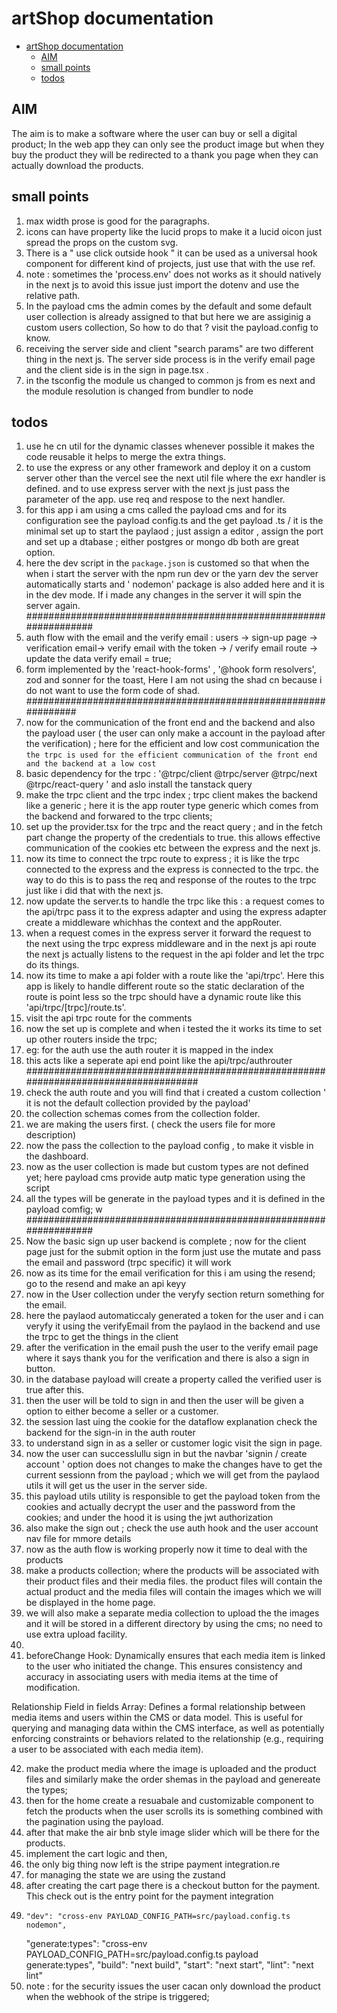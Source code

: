 # artShop documentation

<!--toc:start-->

- [artShop documentation](#artshop-documentation)
  - [AIM](#aim)
  - [small points](#small-points)
  - [todos](#todos)

## AIM

The aim is to make a software where the user can buy or sell a digital product; In the web app they can only see the product image but when they buy the product they will be redirected to a thank you page when they can actually download the products.

## small points

1. max width prose is good for the paragraphs.
2. icons can have property like the lucid props to make it a lucid oicon just spread the props on the custom svg.
3. There is a " use click outside hook " it can be used as a universal hook component for different kind of projects, just use that with the use ref.
4. note : sometimes the 'process.env' does not works as it should natively in the next js to avoid this issue just import the dotenv and use the relative path.
5. In the payload cms the admin comes by the default and some default user collection is already assigned to that but here we are assiginig a custom users collection, So how to do that ? visit the payload.config to know.
6. receiving the server side and client "search params" are two different thing in the next js. The server side process is in the verify email page and the client side is in the sign in page.tsx .
7. in the tsconfig the module us changed to common js from es next and the module resolution is changed from bundler to node

## todos

1. use he cn util for the dynamic classes whenever possible it makes the code reusable it helps to merge the extra things.
2. to use the express or any other framework and deploy it on a custom server other than the vercel see the next util file where the exr handler is defined. and to use express server with the next js just pass the parameter of the app. use req and respose to the next handler.
3. for this app i am using a cms called the payload cms and for its configuration see the payload config.ts and the get payload .ts / it is the minimal set up to start the paylaod ; just assign a editor , assign the port and set up a dtabase ; either postgres or mongo db both are great option.
4. here the dev script in the `package.json` is customed so that when the when i start the server with the npm run dev or the yarn dev the server automatically starts and ' nodemon' package is also added here and it is in the dev mode. If i made any changes in the server it will spin the server again.
   ##################################################################
5. auth flow with the email and the verify email : users -> sign-up page -> verification email-> verify email with the token -> / verify email route -> update the data verify email = true;
6. form implemented by the 'react-hook-forms' , '@hook form resolvers', zod and sonner for the toast, Here I am not using the shad cn because i do not want to use the form code of shad.
   ###############################################################
7. now for the communication of the front end and the backend and also the payload user ( the user can only make a account in the payload after the verification) ; here for the efficient and low cost communication the `the trpc is used for the efficient communication of the front end and the backend at a low cost`
8. basic dependency for the trpc : '@trpc/client @trpc/server @trpc/next @trpc/react-query ' and aslo install the tanstack query
9. make the trpc client and the trpc index ; trpc client makes the backend like a generic ; here it is the app router type generic which comes from the backend and forwared to the trpc clients;
10. set up the provider.tsx for the trpc and the react query ; and in the fetch part change the property of the credentials to true. this allows effective communication of the cookies etc between the express and the next js.
11. now its time to connect the trpc route to express ; it is like the trpc connected to the express and the express is connected to the trpc. the way to do this is to pass the req and response of the routes to the trpc just like i did that with the next js.
12. now update the server.ts to handle the trpc like this : a request comes to the api/trpc pass it to the express adapter and using the express adapter create a middleware whichhas the context and the appRouter.
13. when a request comes in the express server it forward the request to the next using the trpc express middleware and in the next js api route the next js actually listens to the request in the api folder and let the trpc do its things.
14. now its time to make a api folder with a route like the 'api/trpc'. Here this app is likely to handle different route so the static declaration of the route is point less so the trpc should have a dynamic route like this 'api/trpc/[trpc]/route.ts'.
15. visit the api trpc route for the comments
16. now the set up is complete and when i tested the it works its time to set up other routers inside the trpc;
17. eg: for the auth use the auth router it is mapped in the index
18. this acts like a seperate api end point like the api/trpc/authrouter  
    #####################################################################################
19. check the auth route and you will find that i created a custom collection ' it is not the default collection provided by the payload'
20. the collection schemas comes from the collection folder.
21. we are making the users first. ( check the users file for more description)
22. now the pass the collection to the payload config , to make it visble in the dashboard.
23. now as the user collection is made but custom types are not defined yet; here payload cms provide autp matic type generation using the script
24. all the types will be generate in the payload types and it is defined in the payload comfig;
    w
    ##################################################################
25. Now the basic sign up user backend is complete ; now for the client page just for the submit option in the form just use the mutate and pass the email and password (trpc specific) it will work
26. now as its time for the email verification for this i am using the resend; go to the resend and make an api keyy
27. now in the User collection under the veryfy section return something for the email.
28. here the paylaod automaticcaly generated a token for the user and i can veryfy it using the verifyEmail from the paylaod in the backend and use the trpc to get the things in the client
29. after the verification in the email push the user to the verify email page where it says thank you for the verification and there is also a sign in button.
30. in the database payload will create a property called the verified user is true after this.
31. then the user will be told to sign in and then the user will be given a option to either become a seller or a customer.
32. the session last uing the cookie for the dataflow explanation check the backend for the sign-in in the auth router
33. to understand sign in as a seller or customer logic visit the sign in page.
34. now the user can successlullu sign in but the navbar 'signin / create account ' option does not changes to make the changes have to get the current sessionn from the payload ; which we will get from the paylaod utils it will get us the user in the server side.
35. this payload utils utility is responsible to get the payload token from the cookies and actually decrypt the user and the password from the cookies; and under the hood it is using the jwt authorization
36. also make the sign out ; check the use auth hook and the user account nav file for mmore details
37. now as the auth flow is working properly now it time to deal with the products
38. make a products collection; where the products will be associated with their product files and their media files. the product files will contain the actual product and the media files will contain the images which we will be displayed in the home page.
39. we will also make a separate media collection to upload the the images and it will be stored in a different directory by using the cms; no need to use extra upload facility.
40.
41. beforeChange Hook: Dynamically ensures that each media item is linked to the user who initiated the change. This ensures consistency and accuracy in associating users with media items at the time of modification.

Relationship Field in fields Array: Defines a formal relationship between media items and users within the CMS or data model. This is useful for querying and managing data within the CMS interface, as well as potentially enforcing constraints or behaviors related to the relationship (e.g., requiring a user to be associated with each media item).

42. make the product media where the image is uploaded and the product files and similarly make the order shemas in the payload and genereate the types;
44. then for the home create a resuabale and customizable component to fetch the products when the user scrolls its is something combined with the pagination using the payload.
45. after that make the air bnb style image slider which will be there for the products.
46. implement the cart logic and then,
47. the only big thing now left is the stripe payment integration.re
48. for managing the state we are using the zustand
49. after creating the cart page there is a checkout button for the payment. This check out is the entry point for the payment integration
50.     "dev": "cross-env PAYLOAD_CONFIG_PATH=src/payload.config.ts nodemon",
    "generate:types": "cross-env PAYLOAD_CONFIG_PATH=src/payload.config.ts payload generate:types",
    "build": "next build",
    "start": "next start",
    "lint": "next lint"
51. note : for the security issues the user cacan only download the product when the webhook of the stripe is triggered;
